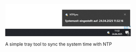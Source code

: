 ![NTPSync screenshot](/screenshot.png?raw=true "NTPSync screenshot")

A simple tray tool to sync the system time with NTP

